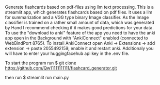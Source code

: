 Generate flashcards based on pdf-files using llm text processing. This is a streamlit app, which generates flashcards based on pdf files. It uses a llm for summarization and a VGG type binary Image classifier. As the Image classifier is trained on a rather small amount of data, which was generated by Hand I recommend checking if it makes good predictions for your data. To use the "download to anki" feature of the app you need to have the anki app open in the Background with "AnkiConnect" enabled (connected to WebBindPort 8765). To install AnkiConnect open Anki -> Extensions -> add extension -> paste 2055492159, enable it and restart anki. Additionaly you will have to enter your huggingfacehub api key in the .env file.

To start the program run 
$ git clone https://github.com/Qw11111111111/flashcard_generator.git

then run $ streamlit run main.py
